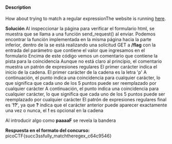 #### Description

How about trying to match a regular expressionThe website is running [here](http://saturn.picoctf.net:53670/).

**Solución**
Al inspeccionar la página para verificar el formulario html, se muestra que se llama a una función send_request() al enviar.
Podemos encontrar la función implementada en la misma página hacia la parte inferior, dentro de la se está realizando una solicitud GET a **/flag** con la entrada del parámetro que contiene el valor que ingresamos en el formulario
Encima de este código vemos un comentario que contiene la pista para la coincidencia
Aunque no está claro al principio, el comentario muestra un patrón de expresiones regulares
El primer carácter indica el inicio de la cadena. El primer carácter de la cadena es la letra 'p'
A continuación, el punto indica una coincidencia para cualquier carácter, lo que significa que cada uno de los 5 puntos puede ser reemplazado por cualquier carácter
A continuación, el punto indica una coincidencia para cualquier carácter, lo que significa que cada uno de los 5 puntos puede ser reemplazado por cualquier carácter
El patrón de expresiones regulares final es '**!?**', ya que **?** indica que el carácter anterior puede aparecer exactamente una vez o nunca, el **!** es opcional en la cadena

Al introducir algo como **paaaaF** se revela la bandera

**Respuesta en el formato del concurso:**
picoCTF{succ3ssfully_matchtheregex_c64c9546}

